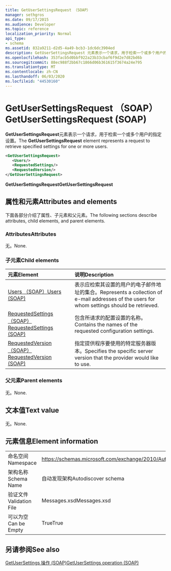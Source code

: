 ```yaml
---
title: GetUserSettingsRequest （SOAP）
manager: sethgros
ms.date: 09/17/2015
ms.audience: Developer
ms.topic: reference
localization_priority: Normal
api_type:
- schema
ms.assetid: 832a9211-d2d5-4a49-bcb3-1dc6dc3904ed
description: GetUserSettingsRequest 元素表示一个请求，用于检索一个或多个用户的指定设置。
ms.openlocfilehash: 353facb5d0bbf922a23b33cbaf6f9d2e7d82bd6b
ms.sourcegitcommit: 88ec988f2bb67c1866d06b361615f3674a24e795
ms.translationtype: MT
ms.contentlocale: zh-CN
ms.lasthandoff: 06/03/2020
ms.locfileid: "44530160"
---
```

# <a name="getusersettingsrequest-soap"></a><span data-ttu-id="c21ad-103">GetUserSettingsRequest （SOAP）</span><span class="sxs-lookup"><span data-stu-id="c21ad-103">GetUserSettingsRequest (SOAP)</span></span>

<span data-ttu-id="c21ad-104">**GetUserSettingsRequest**元素表示一个请求，用于检索一个或多个用户的指定设置。</span><span class="sxs-lookup"><span data-stu-id="c21ad-104">The **GetUserSettingsRequest** element represents a request to retrieve specified settings for one or more users.</span></span> 
  
```XML
<GetUserSettingsRequest>
   <Users/>
   <RequestedSettings/>
   <RequestedVersion/>
</GetUserSettingsRequest>
```

 <span data-ttu-id="c21ad-105">**GetUserSettingsRequest**</span><span class="sxs-lookup"><span data-stu-id="c21ad-105">**GetUserSettingsRequest**</span></span>
## <a name="attributes-and-elements"></a><span data-ttu-id="c21ad-106">属性和元素</span><span class="sxs-lookup"><span data-stu-id="c21ad-106">Attributes and elements</span></span>

<span data-ttu-id="c21ad-107">下面各部分介绍了属性、子元素和父元素。</span><span class="sxs-lookup"><span data-stu-id="c21ad-107">The following sections describe attributes, child elements, and parent elements.</span></span>
  
### <a name="attributes"></a><span data-ttu-id="c21ad-108">Attributes</span><span class="sxs-lookup"><span data-stu-id="c21ad-108">Attributes</span></span>

<span data-ttu-id="c21ad-109">无。</span><span class="sxs-lookup"><span data-stu-id="c21ad-109">None.</span></span>
  
### <a name="child-elements"></a><span data-ttu-id="c21ad-110">子元素</span><span class="sxs-lookup"><span data-stu-id="c21ad-110">Child elements</span></span>

|<span data-ttu-id="c21ad-111">**元素**</span><span class="sxs-lookup"><span data-stu-id="c21ad-111">**Element**</span></span>|<span data-ttu-id="c21ad-112">**说明**</span><span class="sxs-lookup"><span data-stu-id="c21ad-112">**Description**</span></span>|
|:-----|:-----|
|[<span data-ttu-id="c21ad-113">Users （SOAP）</span><span class="sxs-lookup"><span data-stu-id="c21ad-113">Users (SOAP)</span></span>](users-soap.md) <br/> |<span data-ttu-id="c21ad-114">表示应检索其设置的用户的电子邮件地址的集合。</span><span class="sxs-lookup"><span data-stu-id="c21ad-114">Represents a collection of e-mail addresses of the users for whom settings should be retrieved.</span></span>  <br/> |
|[<span data-ttu-id="c21ad-115">RequestedSettings （SOAP）</span><span class="sxs-lookup"><span data-stu-id="c21ad-115">RequestedSettings (SOAP)</span></span>](requestedsettings-soap.md) <br/> |<span data-ttu-id="c21ad-116">包含所请求的配置设置的名称。</span><span class="sxs-lookup"><span data-stu-id="c21ad-116">Contains the names of the requested configuration settings.</span></span>  <br/> |
|[<span data-ttu-id="c21ad-117">RequestedVersion （SOAP）</span><span class="sxs-lookup"><span data-stu-id="c21ad-117">RequestedVersion (SOAP)</span></span>](requestedversion-soap.md) <br/> |<span data-ttu-id="c21ad-118">指定提供程序要使用的特定服务器版本。</span><span class="sxs-lookup"><span data-stu-id="c21ad-118">Specifies the specific server version that the provider would like to use.</span></span>  <br/> |
   
### <a name="parent-elements"></a><span data-ttu-id="c21ad-119">父元素</span><span class="sxs-lookup"><span data-stu-id="c21ad-119">Parent elements</span></span>

<span data-ttu-id="c21ad-120">无。</span><span class="sxs-lookup"><span data-stu-id="c21ad-120">None.</span></span>
  
## <a name="text-value"></a><span data-ttu-id="c21ad-121">文本值</span><span class="sxs-lookup"><span data-stu-id="c21ad-121">Text value</span></span>

<span data-ttu-id="c21ad-122">无。</span><span class="sxs-lookup"><span data-stu-id="c21ad-122">None.</span></span>
  
## <a name="element-information"></a><span data-ttu-id="c21ad-123">元素信息</span><span class="sxs-lookup"><span data-stu-id="c21ad-123">Element information</span></span>

|||
|:-----|:-----|
|<span data-ttu-id="c21ad-124">命名空间</span><span class="sxs-lookup"><span data-stu-id="c21ad-124">Namespace</span></span>  <br/> |https://schemas.microsoft.com/exchange/2010/Autodiscover  <br/> |
|<span data-ttu-id="c21ad-125">架构名称</span><span class="sxs-lookup"><span data-stu-id="c21ad-125">Schema Name</span></span>  <br/> |<span data-ttu-id="c21ad-126">自动发现架构</span><span class="sxs-lookup"><span data-stu-id="c21ad-126">Autodiscover schema</span></span>  <br/> |
|<span data-ttu-id="c21ad-127">验证文件</span><span class="sxs-lookup"><span data-stu-id="c21ad-127">Validation File</span></span>  <br/> |<span data-ttu-id="c21ad-128">Messages.xsd</span><span class="sxs-lookup"><span data-stu-id="c21ad-128">Messages.xsd</span></span>  <br/> |
|<span data-ttu-id="c21ad-129">可以为空</span><span class="sxs-lookup"><span data-stu-id="c21ad-129">Can be Empty</span></span>  <br/> |<span data-ttu-id="c21ad-130">True</span><span class="sxs-lookup"><span data-stu-id="c21ad-130">True</span></span>  <br/> |
   
## <a name="see-also"></a><span data-ttu-id="c21ad-131">另请参阅</span><span class="sxs-lookup"><span data-stu-id="c21ad-131">See also</span></span>



[<span data-ttu-id="c21ad-132">GetUserSettings 操作 (SOAP)</span><span class="sxs-lookup"><span data-stu-id="c21ad-132">GetUserSettings operation (SOAP)</span></span>](getusersettings-operation-soap.md)

